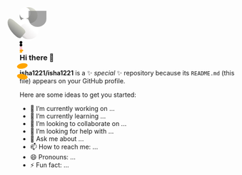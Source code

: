 <div style="position: relative;">
  <div style="width: 80px; height: 80px; position: relative;">
    <div style="width: 50%; height: 45%; background: linear-gradient(45deg, gray, rgb(239, 240, 228)); border-radius: 70% 70% 65% 65%; top: 10%; left: 25%; z-index: 1;">
      <div style="width: 60%; height: 70%; background-color: white; border-radius: 70% 70% 60% 60%; top: 15%; left: 5%;"></div>
      <div style="width: 60%; height: 70%; background-color: white; border-radius: 70% 70% 60% 60%; top: 15%; right: 5%;"></div>
      <div style="width: 90%; height: 70%; background-color: white; top: 25%; left: 5%; border-radius: 70% 70% 100% 100%;"></div>
      <div style="width: 15%; height: 17%; background-color: black; top: 45%; left: 25%; border-radius: 50%;"></div>
      <div style="width: 15%; height: 17%; background-color: black; top: 45%; right: 25%; border-radius: 50%;"></div>
      <div style="width: 15%; height: 10%; background-color: pink; top: 65%; left: 15%; border-radius: 50%;"></div>
      <div style="width: 15%; height: 10%; background-color: pink; top: 65%; right: 15%; border-radius: 50%;"></div>
      <div style="height: 10%; background-color: orange; border-radius: 50%; width: 20%; top: 60%; left: 40%;"></div>
      <div style="height: 10%; background-color: orange; border-radius: 50%; width: 16%; top: 65%; left: 42%;"></div>
    </div>
    <div style="width: 53%; height: 45%; background: linear-gradient(45deg, rgb(134, 133, 133) 0%, rgb(234, 231, 231) 25%, white 67%); border-radius: 80% 80% 100% 100%; top: 40%; left: 23.5%;"></div>
    <div style="content: ''; position: absolute; width: 50%; height: 45%; background-color: gray; top: 10%; left: 25%; border-radius: 0% 0% 100% 100%; opacity: 70%;"></div>
    <div style="width: 30%; height: 60%; background: linear-gradient(90deg, gray, rgb(209, 210, 199)); border-radius: 30% 30% 30% 120%; z-index: -1; top: 35%; left: 5%; transform-origin: top left; transform: rotate(130deg) scaleX(-1); animation: 3s linear infinite wave;"></div>
    <div style="width: 15%; height: 30%; background-color: orange; border-radius: 50%; z-index: -1; top: 85%; left: 25%; transform: rotate(80deg);"></div>
    <div style="width: 15%; height: 30%; background-color: orange; border-radius: 50%; z-index: -1; top: 85%; right: 25%; transform: rotate(-80deg);"></div>
  </div>
</div>

<!-- <div class="penguin">
        <div class="penguin-head">
          <div class="face left"></div>
          <div class="face right"></div>
          <div class="chin"></div>
          <div class="eye left">
            <div class="eye-lid"></div>
          </div>
          <div class="eye right">
            <div class="eye-lid"></div>
          </div>
          <div class="blush left"></div>
          <div class="blush right"></div>
          <div class="beak top"></div>
          <div class="beak bottom"></div>
        </div>
        <div class="penguin-body">
          <div class="arm left"></div>
          <div class="arm right"></div>
          <div class="foot left"></div>
          <div class="foot right"></div>
        </div>
      </div>
      <style>
        @media (max-width: 600px) {
    #navbar {
      justify-content: center;
    }}
    .penguin {
        width: 80px;
        height: 80px;
        z-index: 4;
        position: relative;
        transition: transform 1s ease-in-out 0ms;
      }
      .penguin * {
        position: absolute;
      }
      .penguin:active {
        transform: scale(1.5);
        cursor: not-allowed;
      }
      .penguin-head {
        width: 50%;
        height: 45%;
        background: linear-gradient(
          45deg,
          gray,
          rgb(239, 240, 228)
        );
        border-radius: 70% 70% 65% 65%;
        top: 10%;
        left: 25%;
        z-index: 1;
      }
      .face {
        width: 60%;
        height: 70%;
        background-color: white;
        border-radius: 70% 70% 60% 60%;
        top: 15%;
      }
      .face.left {
        left: 5%;
      }
      .face.right {
        right: 5%;
      }
      .chin {
        width: 90%;
        height: 70%;
        background-color: white;
        top: 25%;
        left: 5%;
        border-radius: 70% 70% 100% 100%;
      }
      .eye {
        width: 15%;
        height: 17%;
        background-color: black;
        top: 45%;
        border-radius: 50%;
      }
      .eye.left {
        left: 25%;
      }
      .eye.right {
        right: 25%;
      }
      .eye-lid {
        width: 150%;
        height: 100%;
        background-color: white;
        top: 25%;
        left: -23%;
        border-radius: 50%;
      }
      .blush {
        width: 15%;
        height: 10%;
        background-color: pink;
        top: 65%;
        border-radius: 50%;
      }
      .blush.left {
        left: 15%;
      }
      .blush.right {
        right: 15%;
      }
      .beak {
        height: 10%;
        background-color: orange;
        border-radius: 50%;
      }
      .beak.top {
        width: 20%;
        top: 60%;
        left: 40%;
      }
      .beak.bottom {
        width: 16%;
        top: 65%;
        left: 42%;
      }
      .penguin-body {
        width: 53%;
        height: 45%;
        background: linear-gradient(
          45deg,
          rgb(134, 133, 133) 0%,
          rgb(234, 231, 231) 25%,
          white 67%
        );
        border-radius: 80% 80% 100% 100%;
        top: 40%;
        left: 23.5%;
      }
      .penguin-body::before {
        content: "";
        position: absolute;
        width: 50%;
        height: 45%;
        background-color: gray;
        top: 10%;
        left: 25%;
        border-radius: 0% 0% 100% 100%;
        opacity: 70%;
      }
      .arm {
        width: 30%;
        height: 60%;
        background: linear-gradient(
          90deg,
          gray,
          rgb(209, 210, 199)
        );
        border-radius: 30% 30% 30% 120%;
        z-index: -1;
      }
      .arm.left {
        top: 35%;
        left: 5%;
        transform-origin: top left; 
        transform: rotate(130deg) scaleX(-1);
        animation: 3s linear infinite wave;
      }
      .arm.right {
        top: 0%;
        right: -5%;
        transform: rotate(-45deg);
      }
      @keyframes wave {
        10% {
          transform: rotate(110deg) scaleX(-1);
        }
        20% {
          transform: rotate(130deg) scaleX(-1);
        }
        30% {
          transform: rotate(110deg) scaleX(-1);
        }
        40% {
          transform: rotate(130deg) scaleX(-1);
        }
      }
      .foot {
        width:  15%;
        height: 30%;
        background-color: orange;
        top: 85%;
        border-radius: 50%;
        z-index: -1;
      }
      .foot.left {
        left: 25%;
        transform: rotate(80deg);
      }
      .foot.right {
        right: 25%;
        transform: rotate(-80deg);
      }      
      </style> -->

### Hi there 👋


**isha1221/isha1221** is a ✨ _special_ ✨ repository because its `README.md` (this file) appears on your GitHub profile.

Here are some ideas to get you started:

- 🔭 I’m currently working on ...
- 🌱 I’m currently learning ...
- 👯 I’m looking to collaborate on ...
- 🤔 I’m looking for help with ...
- 💬 Ask me about ...
- 📫 How to reach me: ...
- 😄 Pronouns: ...
- ⚡ Fun fact: ...

